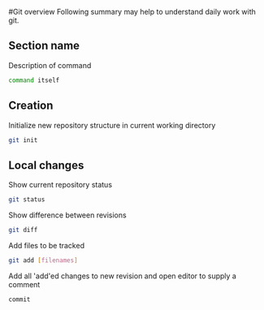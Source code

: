 #Git overview
Following summary may help to understand daily work with git.

## Section name
Description of command
```sh
command itself
```

## Creation

Initialize new repository structure in current working directory
```sh
git init
```

## Local changes

Show current repository status
```sh
git status
```

Show difference between revisions
```sh
git diff
```

Add files to be tracked
```sh
git add [filenames]
```

Add all 'add'ed changes to new revision and open editor to supply a comment
```sh
commit
```
